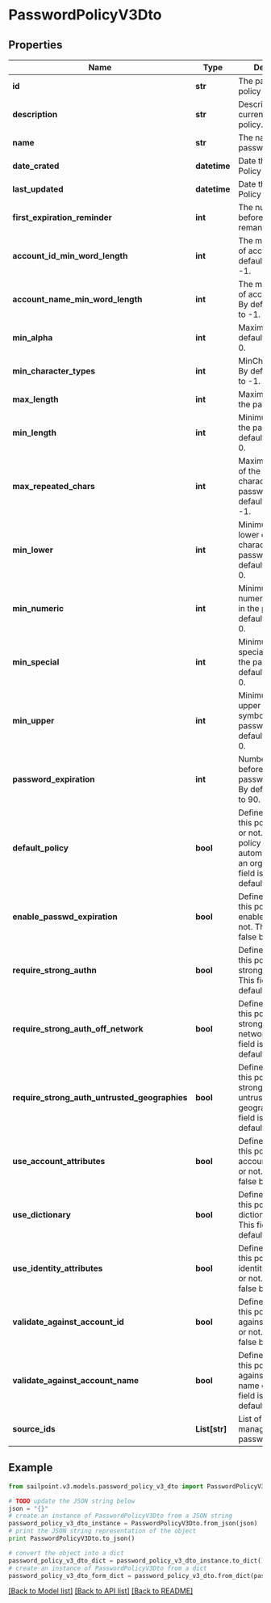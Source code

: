 # PasswordPolicyV3Dto


## Properties

Name | Type | Description | Notes
------------ | ------------- | ------------- | -------------
**id** | **str** | The password policy Id. | [optional] 
**description** | **str** | Description for current password policy. | [optional] 
**name** | **str** | The name of the password policy. | [optional] 
**date_crated** | **datetime** | Date the Password Policy was created. | [optional] 
**last_updated** | **datetime** | Date the Password Policy was updated. | [optional] 
**first_expiration_reminder** | **int** | The number of days before expiration remaninder. | [optional] 
**account_id_min_word_length** | **int** | The minimun length of account Id. By default is equals to -1. | [optional] 
**account_name_min_word_length** | **int** | The minimun length of account name. By default is equals to -1. | [optional] 
**min_alpha** | **int** | Maximum alpha. By default is equals to 0. | [optional] 
**min_character_types** | **int** | MinCharacterTypes. By default is equals to -1. | [optional] 
**max_length** | **int** | Maximum length of the password. | [optional] 
**min_length** | **int** | Minimum length of the password. By default is equals to 0. | [optional] 
**max_repeated_chars** | **int** | Maximum repetition of the same character in the password. By default is equals to -1. | [optional] 
**min_lower** | **int** | Minimum amount of lower case character in the password. By default is equals to 0. | [optional] 
**min_numeric** | **int** | Minimum amount of numeric characters in the password. By default is equals to 0. | [optional] 
**min_special** | **int** | Minimum amount of special symbols in the password. By default is equals to 0. | [optional] 
**min_upper** | **int** | Minimum amount of upper case symbols in the password. By default is equals to 0. | [optional] 
**password_expiration** | **int** | Number of days before current password expires. By default is equals to 90. | [optional] 
**default_policy** | **bool** | Defines whether this policy is default or not. Default policy is created automatically when an org is setup. This field is false by default. | [optional] [default to False]
**enable_passwd_expiration** | **bool** | Defines whether this policy is enabled to expire or not. This field is false by default. | [optional] [default to False]
**require_strong_authn** | **bool** | Defines whether this policy require strong Auth or not. This field is false by default. | [optional] [default to False]
**require_strong_auth_off_network** | **bool** | Defines whether this policy require strong Auth of network or not. This field is false by default. | [optional] [default to False]
**require_strong_auth_untrusted_geographies** | **bool** | Defines whether this policy require strong Auth for untrusted geographies. This field is false by default. | [optional] [default to False]
**use_account_attributes** | **bool** | Defines whether this policy uses account attributes or not. This field is false by default. | [optional] [default to False]
**use_dictionary** | **bool** | Defines whether this policy uses dictionary or not. This field is false by default. | [optional] [default to False]
**use_identity_attributes** | **bool** | Defines whether this policy uses identity attributes or not. This field is false by default. | [optional] [default to False]
**validate_against_account_id** | **bool** | Defines whether this policy validate against account id or not. This field is false by default. | [optional] [default to False]
**validate_against_account_name** | **bool** | Defines whether this policy validate against account name or not. This field is false by default. | [optional] [default to False]
**source_ids** | **List[str]** | List of sources IDs managed by this password policy. | [optional] 

## Example

```python
from sailpoint.v3.models.password_policy_v3_dto import PasswordPolicyV3Dto

# TODO update the JSON string below
json = "{}"
# create an instance of PasswordPolicyV3Dto from a JSON string
password_policy_v3_dto_instance = PasswordPolicyV3Dto.from_json(json)
# print the JSON string representation of the object
print PasswordPolicyV3Dto.to_json()

# convert the object into a dict
password_policy_v3_dto_dict = password_policy_v3_dto_instance.to_dict()
# create an instance of PasswordPolicyV3Dto from a dict
password_policy_v3_dto_form_dict = password_policy_v3_dto.from_dict(password_policy_v3_dto_dict)
```
[[Back to Model list]](../README.md#documentation-for-models) [[Back to API list]](../README.md#documentation-for-api-endpoints) [[Back to README]](../README.md)


